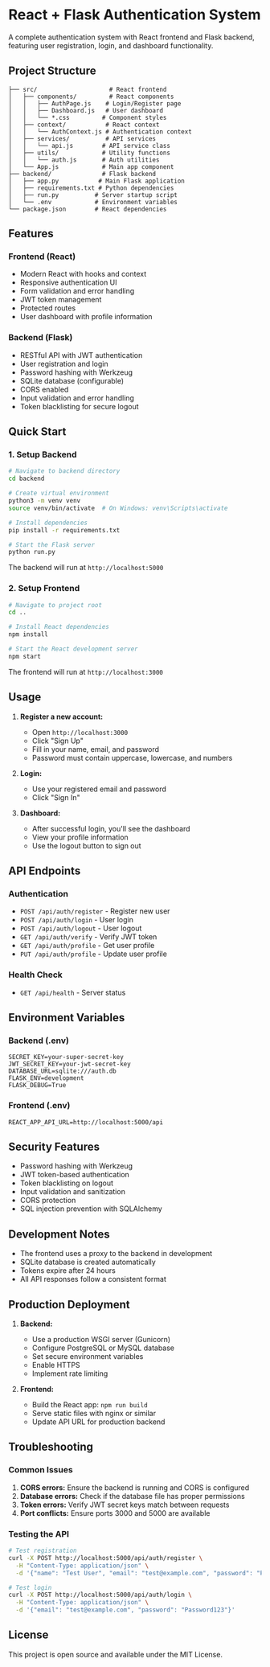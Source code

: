 # React + Flask Authentication System

A complete authentication system with React frontend and Flask backend, featuring user registration, login, and dashboard functionality.

## Project Structure

```
├── src/                    # React frontend
│   ├── components/         # React components
│   │   ├── AuthPage.js    # Login/Register page
│   │   ├── Dashboard.js   # User dashboard
│   │   └── *.css         # Component styles
│   ├── context/           # React context
│   │   └── AuthContext.js # Authentication context
│   ├── services/          # API services
│   │   └── api.js        # API service class
│   ├── utils/            # Utility functions
│   │   └── auth.js       # Auth utilities
│   └── App.js            # Main app component
├── backend/              # Flask backend
│   ├── app.py           # Main Flask application
│   ├── requirements.txt # Python dependencies
│   ├── run.py          # Server startup script
│   └── .env            # Environment variables
└── package.json        # React dependencies
```

## Features

### Frontend (React)
- Modern React with hooks and context
- Responsive authentication UI
- Form validation and error handling
- JWT token management
- Protected routes
- User dashboard with profile information

### Backend (Flask)
- RESTful API with JWT authentication
- User registration and login
- Password hashing with Werkzeug
- SQLite database (configurable)
- CORS enabled
- Input validation and error handling
- Token blacklisting for secure logout

## Quick Start

### 1. Setup Backend

```bash
# Navigate to backend directory
cd backend

# Create virtual environment
python3 -m venv venv
source venv/bin/activate  # On Windows: venv\Scripts\activate

# Install dependencies
pip install -r requirements.txt

# Start the Flask server
python run.py
```

The backend will run at `http://localhost:5000`

### 2. Setup Frontend

```bash
# Navigate to project root
cd ..

# Install React dependencies
npm install

# Start the React development server
npm start
```

The frontend will run at `http://localhost:3000`

## Usage

1. **Register a new account:**
   - Open `http://localhost:3000`
   - Click "Sign Up" 
   - Fill in your name, email, and password
   - Password must contain uppercase, lowercase, and numbers

2. **Login:**
   - Use your registered email and password
   - Click "Sign In"

3. **Dashboard:**
   - After successful login, you'll see the dashboard
   - View your profile information
   - Use the logout button to sign out

## API Endpoints

### Authentication
- `POST /api/auth/register` - Register new user
- `POST /api/auth/login` - User login
- `POST /api/auth/logout` - User logout
- `GET /api/auth/verify` - Verify JWT token
- `GET /api/auth/profile` - Get user profile
- `PUT /api/auth/profile` - Update user profile

### Health Check
- `GET /api/health` - Server status

## Environment Variables

### Backend (.env)
```
SECRET_KEY=your-super-secret-key
JWT_SECRET_KEY=your-jwt-secret-key
DATABASE_URL=sqlite:///auth.db
FLASK_ENV=development
FLASK_DEBUG=True
```

### Frontend (.env)
```
REACT_APP_API_URL=http://localhost:5000/api
```

## Security Features

- Password hashing with Werkzeug
- JWT token-based authentication
- Token blacklisting on logout
- Input validation and sanitization
- CORS protection
- SQL injection prevention with SQLAlchemy

## Development Notes

- The frontend uses a proxy to the backend in development
- SQLite database is created automatically
- Tokens expire after 24 hours
- All API responses follow a consistent format

## Production Deployment

1. **Backend:**
   - Use a production WSGI server (Gunicorn)
   - Configure PostgreSQL or MySQL database
   - Set secure environment variables
   - Enable HTTPS
   - Implement rate limiting

2. **Frontend:**
   - Build the React app: `npm run build`
   - Serve static files with nginx or similar
   - Update API URL for production backend

## Troubleshooting

### Common Issues

1. **CORS errors:** Ensure the backend is running and CORS is configured
2. **Database errors:** Check if the database file has proper permissions
3. **Token errors:** Verify JWT secret keys match between requests
4. **Port conflicts:** Ensure ports 3000 and 5000 are available

### Testing the API

```bash
# Test registration
curl -X POST http://localhost:5000/api/auth/register \
  -H "Content-Type: application/json" \
  -d '{"name": "Test User", "email": "test@example.com", "password": "Password123"}'

# Test login
curl -X POST http://localhost:5000/api/auth/login \
  -H "Content-Type: application/json" \
  -d '{"email": "test@example.com", "password": "Password123"}'
```

## License

This project is open source and available under the MIT License.